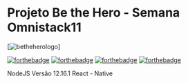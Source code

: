 # Projeto Be the Hero - Semana Omnistack11
[![betheherologo](https://drive.google.com/open?id=1LtexPrzzFTmzabU_GKaz2I6_B-UK20et)]

[![forthebadge](https://forthebadge.com/images/badges/made-with-javascript.svg)](https://forthebadge.com)
[![forthebadge](https://forthebadge.com/images/badges/uses-html.svg)](https://forthebadge.com)
[![forthebadge](https://forthebadge.com/images/badges/uses-css.svg)](https://forthebadge.com)
[![forthebadge](https://forthebadge.com/images/badges/built-with-love.svg)](https://forthebadge.com)

NodeJS Versão 12.16.1 
React - Native 

